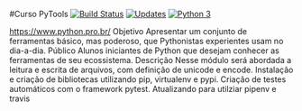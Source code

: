 #Curso PyTools 
[![Build Status](https://travis-ci.com/vladimirmaciel/libpythonpro_VMS.svg?branch=main)](https://travis-ci.com/vladimirmaciel/libpythonpro_VMS)
[![Updates](https://pyup.io/repos/github/vladimirmaciel/libpythonpro_VMS/shield.svg)](https://pyup.io/repos/github/vladimirmaciel/libpythonpro_VMS/)
[![Python 3](https://pyup.io/repos/github/vladimirmaciel/libpythonpro_VMS/python-3-shield.svg)](https://pyup.io/repos/github/vladimirmaciel/libpythonpro_VMS/)

https://www.python.pro.br/
Objetivo
Apresentar um conjunto de ferramentas básico, mas poderoso, que Pythonistas experientes usam no dia-a-dia.
Público
Alunos iniciantes de Python que desejam conhecer as ferramentas de seu ecossistema.
Descrição
Nesse módulo será abordada a leitura e escrita de arquivos, com definição de unicode e encode. Instalação e criação de bibliotecas utilizando pip, virtualenv e pypi. Criação de testes automáticos com o framework pytest.
Atualizando para utilziar pipenv e travis
